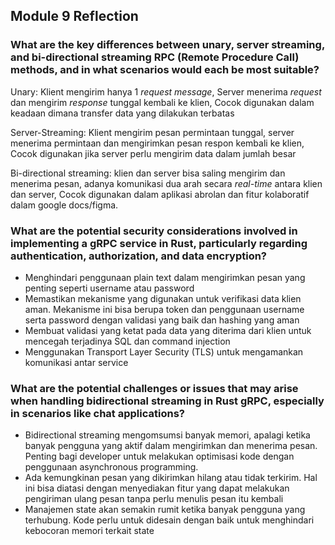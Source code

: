## Module 9 Reflection
### What are the key differences between unary, server streaming, and bi-directional streaming RPC (Remote Procedure Call) methods, and in what scenarios would each be most suitable?
Unary: Klient mengirim hanya 1 *request message*, Server menerima *request* dan mengirim *response* tunggal kembali ke klien, 
Cocok digunakan dalam keadaan dimana transfer data yang dilakukan terbatas  

Server-Streaming: Klient mengirim pesan permintaan tunggal, server menerima permintaan dan mengirimkan pesan respon kembali ke klien,
Cocok digunakan jika server perlu mengirim data dalam jumlah besar  

Bi-directional streaming: klien dan server bisa saling mengirim dan menerima pesan, adanya komunikasi dua arah secara *real-time* 
antara klien dan server, Cocok digunakan dalam aplikasi abrolan dan fitur kolaboratif dalam google docs/figma.

### What are the potential security considerations involved in implementing a gRPC service in Rust, particularly regarding authentication, authorization, and data encryption?
- Menghindari penggunaan plain text dalam mengirimkan pesan yang penting seperti username atau password
- Memastikan mekanisme yang digunakan untuk verifikasi data klien aman. Mekanisme ini bisa berupa token dan penggunaan username serta password dengan validasi yang baik dan hashing yang aman
- Membuat validasi yang ketat pada data yang diterima dari klien untuk mencegah terjadinya SQL dan command injection
- Menggunakan Transport Layer Security (TLS) untuk mengamankan komunikasi antar service

### What are the potential challenges or issues that may arise when handling bidirectional streaming in Rust gRPC, especially in scenarios like chat applications?
- Bidirectional streaming mengomsumsi banyak memori, apalagi ketika banyak pengguna yang aktif dalam mengirimkan dan menerima pesan. Penting bagi developer untuk melakukan optimisasi kode dengan penggunaan asynchronous programming.
- Ada kemungkinan pesan yang dikirimkan hilang atau tidak terkirim. Hal ini bisa diatasi dengan menyediakan fitur yang dapat melakukan pengiriman ulang pesan tanpa perlu menulis pesan itu kembali
- Manajemen state akan semakin rumit ketika banyak pengguna yang terhubung. Kode perlu untuk didesain dengan baik untuk menghindari kebocoran memori terkait state

